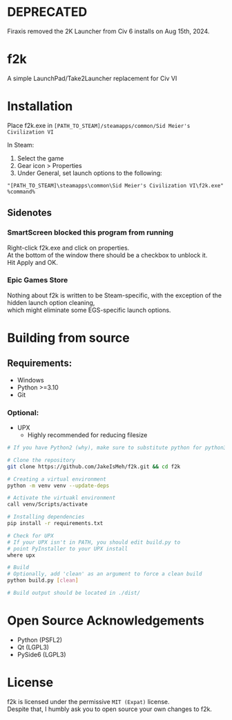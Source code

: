 # DEPRECATED
Firaxis removed the 2K Launcher from Civ 6 installs on Aug 15th, 2024.

# f2k
A simple LaunchPad/Take2Launcher replacement for Civ VI

# Installation

Place f2k.exe in `[PATH_TO_STEAM]/steamapps/common/Sid Meier's Civilization VI`

In Steam:
1. Select the game
2. Gear icon > Properties
3. Under General, set launch options to the following:
```
"[PATH_TO_STEAM]\steamapps\common\Sid Meier's Civilization VI\f2k.exe" %command%
```
## Sidenotes
### SmartScreen blocked this program from running
Right-click f2k.exe and click on properties.  
At the bottom of the window there should be a checkbox to unblock it.  
Hit Apply and OK.

### Epic Games Store
Nothing about f2k is written to be Steam-specific, with the exception of the hidden launch option cleaning,  
which might eliminate some EGS-specific launch options.

# Building from source

## Requirements: 
- Windows
- Python >=3.10
- Git
### Optional:
- UPX
  - Highly recommended for reducing filesize
```sh
# If you have Python2 (why), make sure to substitute python for python3

# Clone the repository
git clone https://github.com/JakeIsMeh/f2k.git && cd f2k

# Creating a virtual environment
python -m venv venv --update-deps

# Activate the virtuakl environment
call venv/Scripts/activate

# Installing dependencies
pip install -r requirements.txt

# Check for UPX
# If your UPX isn't in PATH, you should edit build.py to
# point PyInstaller to your UPX install
where upx

# Build
# Optionally, add 'clean' as an argument to force a clean build
python build.py [clean]

# Build output should be located in ./dist/
```

# Open Source Acknowledgements
- Python (PSFL2)
- Qt (LGPL3)
- PySide6 (LGPL3)

# License
f2k is licensed under the permissive `MIT (Expat)` license.  
Despite that, I humbly ask you to open source your own changes to f2k.
